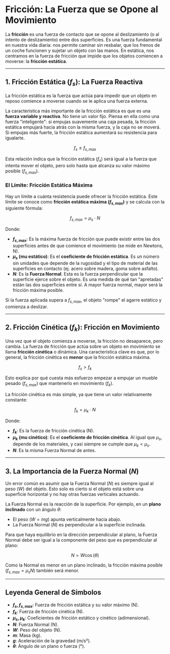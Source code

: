 # Fricción: La Fuerza que se Opone al Movimiento

La **fricción** es una fuerza de contacto que se opone al deslizamiento (o al intento de deslizamiento) entre dos superficies. Es una fuerza fundamental en nuestra vida diaria: nos permite caminar sin resbalar, que los frenos de un coche funcionen y sujetar un objeto con las manos. En estática, nos centramos en la fuerza de fricción que impide que los objetos comiencen a moverse: la **fricción estática**.

---

## 1. Fricción Estática ($f_s$): La Fuerza Reactiva

La fricción estática es la fuerza que actúa para impedir que un objeto en reposo comience a moverse cuando se le aplica una fuerza externa.

La característica más importante de la fricción estática es que es una **fuerza variable y reactiva**. No tiene un valor fijo. Piensa en ella como una fuerza "inteligente": si empujas suavemente una caja pesada, la fricción estática empujará hacia atrás con la misma fuerza, y la caja no se moverá. Si empujas más fuerte, la fricción estática aumentará su resistencia para igualarte. 

$$ f_s \le f_{s,max} $$

Esta relación indica que la fricción estática ($f_s$) será igual a la fuerza que intenta mover el objeto, pero solo hasta que alcanza su valor máximo posible ($f_{s,max}$).

### El Límite: Fricción Estática Máxima

Hay un límite a cuánta resistencia puede ofrecer la fricción estática. Este límite se conoce como **fricción estática máxima ($f_{s,max}$)** y se calcula con la siguiente fórmula:

$$ f_{s,max} = \mu_s \cdot N $$

Donde:
- **$f_{s,max}$**: Es la máxima fuerza de fricción que puede existir entre las dos superficies antes de que comience el movimiento (se mide en Newtons, N).
- **$\mu_s$ (mu estático)**: Es el **coeficiente de fricción estática**. Es un número sin unidades que depende de la rugosidad y el tipo de material de las superficies en contacto (ej. acero sobre madera, goma sobre asfalto).
- **$N$**: Es la **Fuerza Normal**. Esta es la fuerza perpendicular que la superficie ejerce sobre el objeto. Es una medida de qué tan "apretadas" están las dos superficies entre sí. A mayor fuerza normal, mayor será la fricción máxima posible.

Si la fuerza aplicada supera a $f_{s,max}$, el objeto "rompe" el agarre estático y comienza a deslizar.

---

## 2. Fricción Cinética ($f_k$): Fricción en Movimiento

Una vez que el objeto comienza a moverse, la fricción no desaparece, pero cambia. La fuerza de fricción que actúa sobre un objeto en movimiento se llama **fricción cinética** o dinámica. Una característica clave es que, por lo general, la fricción cinética es **menor** que la fricción estática máxima.

$$ f_s > f_k $$

Esto explica por qué cuesta más esfuerzo empezar a empujar un mueble pesado ($f_{s,max}$) que mantenerlo en movimiento ($f_k$).

La fricción cinética es más simple, ya que tiene un valor relativamente constante:

$$ f_k = \mu_k \cdot N $$

Donde:
- **$f_k$**: Es la fuerza de fricción cinética (N).
- **$\mu_k$ (mu cinético)**: Es el **coeficiente de fricción cinética**. Al igual que $\mu_s$, depende de los materiales, y casi siempre se cumple que $\mu_k < \mu_s$.
- **$N$**: Es la misma Fuerza Normal de antes.

---

## 3. La Importancia de la Fuerza Normal ($N$)

Un error común es asumir que la Fuerza Normal ($N$) es siempre igual al peso ($W$) del objeto. Esto solo es cierto si el objeto está sobre una superficie horizontal y no hay otras fuerzas verticales actuando.

La Fuerza Normal es la reacción de la superficie. Por ejemplo, en un **plano inclinado** con un ángulo $\theta$:

- El peso ($W = mg$) apunta verticalmente hacia abajo.
- La Fuerza Normal ($N$) es perpendicular a la superficie inclinada.

Para que haya equilibrio en la dirección perpendicular al plano, la Fuerza Normal debe ser igual a la componente del peso que es perpendicular al plano:

$$ N = W \cos(\theta) $$

Como la Normal es menor en un plano inclinado, la fricción máxima posible ($f_{s,max} = \mu_s N$) también será menor.

---

## Leyenda General de Símbolos
- **$f_s, f_{s,max}$**: Fuerza de fricción estática y su valor máximo (N).
- **$f_k$**: Fuerza de fricción cinética (N).
- **$\mu_s, \mu_k$**: Coeficientes de fricción estático y cinético (adimensional).
- **$N$**: Fuerza Normal (N).
- **$W$**: Peso del objeto (N).
- **$m$**: Masa (kg).
- **$g$**: Aceleración de la gravedad (m/s²).
- **$\theta$**: Ángulo de un plano o fuerza (°).
